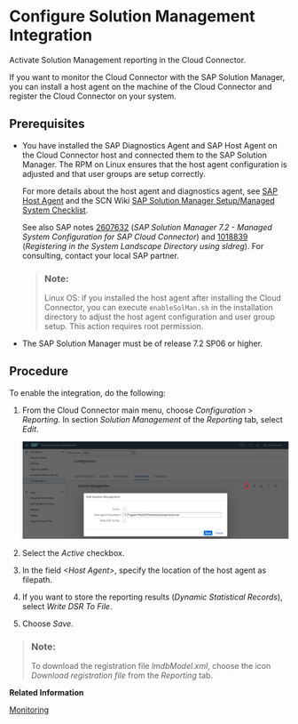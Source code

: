 <!-- loio3a058a25a0f0487eb5b8d2d0df8e9426 -->

# Configure Solution Management Integration

Activate Solution Management reporting in the Cloud Connector.

If you want to monitor the Cloud Connector with the SAP Solution Manager, you can install a host agent on the machine of the Cloud Connector and register the Cloud Connector on your system.



<a name="loio3a058a25a0f0487eb5b8d2d0df8e9426__section_mgq_br3_vcb"/>

## Prerequisites

-   You have installed the SAP Diagnostics Agent and SAP Host Agent on the Cloud Connector host and connected them to the SAP Solution Manager. The RPM on Linux ensures that the host agent configuration is adjusted and that user groups are setup correctly.

    For more details about the host agent and diagnostics agent, see [SAP Host Agent](https://help.sap.com/viewer/3ce0859db2164fe19541dda577d29020/7.52.0/en-US) and the SCN Wiki [SAP Solution Manager Setup/Managed System Checklist](https://wiki.scn.sap.com/wiki/display/SMSETUP/Managed+System+Checklist).

    See also SAP notes [2607632](https://me.sap.com/notes/2607632) \(*SAP Solution Manager 7.2 - Managed System Configuration for SAP Cloud Connector*\) and [1018839](https://me.sap.com/notes/1018839) \(*Registering in the System Landscape Directory using sldreg*\). For consulting, contact your local SAP partner.

    > ### Note:  
    > Linux OS: if you installed the host agent after installing the Cloud Connector, you can execute `enableSolMan.sh` in the installation directory to adjust the host agent configuration and user group setup. This action requires root permission.

-   The SAP Solution Manager must be of release 7.2 SP06 or higher.



<a name="loio3a058a25a0f0487eb5b8d2d0df8e9426__section_tp1_cr3_vcb"/>

## Procedure

To enable the integration, do the following:

1.  From the Cloud Connector main menu, choose *Configuration* \> *Reporting*. In section *Solution Management* of the *Reporting* tab, select *Edit*.

    ![](images/SCC_Solution_Management_Integration_1090d9a.png)

2.  Select the *Active* checkbox.
3.  In the field *<Host Agent\>*, specify the location of the host agent as filepath.
4.  If you want to store the reporting results \(*Dynamic Statistical Records*\), select *Write DSR To File*.
5.  Choose *Save*.

> ### Note:  
> To download the registration file *lmdbModel.xml*, choose the icon *Download registration file* from the *Reporting* tab.

**Related Information**  


[Monitoring](monitoring-6d9c937.md "Learn how to monitor the Cloud Connector from the SAP BTP cockpit and from the Cloud Connector administration UI.")

